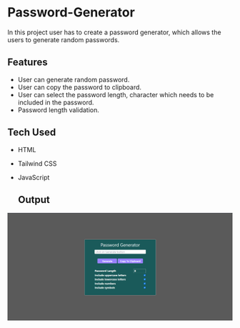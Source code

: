 # Password-Generator

In this project user has to create a password generator, which allows the users to generate random passwords.

## Features

- User can generate random password.
- User can copy the password to clipboard.
- User can select the password length, character which needs to be included in the password.
- Password length validation.

## Tech Used

- HTML
- Tailwind CSS
- JavaScript

  ## Output

![expected output](https://github.com/PRC-hub/Password-Generator/blob/main/password-generator_output.png)

